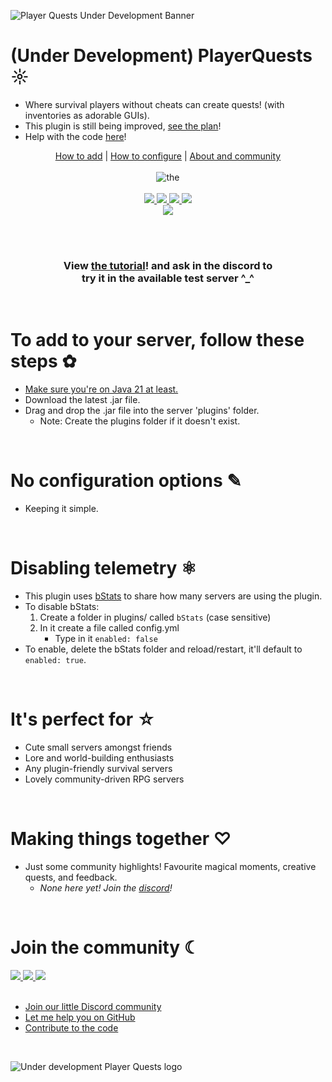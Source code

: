![Player Quests Under Development Banner](https://cdn.modrinth.com/data/N5NJr7y3/images/ca3ac817e9d55bd24238766c4f746291b5d2c9ae.png)

# (Under Development) PlayerQuests ☼
- Where survival players without cheats can create quests! (with inventories as adorable GUIs).
- This plugin is still being improved, [see the plan](https://github.com/users/sammypanda/projects/2/views/1?layout=board)!
- Help with the code [here](https://github.com/sammypanda/MCJE-PlayerQuests-Plugin/tree/dev/main/docs/branding/docs/developers#readme)!

<div align="center">
  <a href="#add">How to add</a> |
  <a href="#configure">How to configure</a> |
  <a href="#community">About and community</a>
  <br><br>
  <img src=https://cdn.modrinth.com/data/cached_images/834e035f26f53096b122b053e38fc08a72445c9c.png alt=the create quest inventory GUI.>
  <br><br>
  <!-- SHIELDS BELOW: -->
  <a href="https://sammypanda.moe/releases/playerquests/latest" target="_blank">
    <img src="https://img.shields.io/github/downloads/sammypanda/MCJE-PlayerQuests-Plugin/latest/total">
  </a>

  <a href="https://bstats.org/plugin/bukkit/PlayerQuests/22692" target="_blank">
    <img src="https://img.shields.io/bstats/servers/22692">
  </a>

  
  <a href="https://bstats.org/plugin/bukkit/PlayerQuests/22692" target="_blank">
    <img src="https://img.shields.io/bstats/players/22692">
  </a>
  
  <a href="https://discord.gg/EvWVSn9URf" target="_blank">
    <img src="https://img.shields.io/discord/1189911593958506567">
  </a>
  
  <br>
  <a href="https://modrinth.com/plugin/playerquests" target="_blank">
    <img src="https://img.shields.io/modrinth/game-versions/playerquests">
  </a>
  <!-- :SHIELDS ABOVE -->

  <br><br>
  <h3>
    View <a href="https://github.com/sammypanda/MCJE-PlayerQuests-Plugin/blob/main/branding/docs/tutorial/README.md">the tutorial</a>! and ask in the discord to <br> try it in the available test server ^_^
  </h3>
</center>

</div>

<br>

<h1 id="add">To add to your server, follow these steps ✿</h1>

<ul>
  <li><ins>Make sure you're on Java 21 at least.</ins></li>
  <li>Download the latest .jar file.</li>
  <li>Drag and drop the .jar file into the server 'plugins' folder.
    <ul>
      <li>Note: Create the plugins folder if it doesn't exist.</li>
    </ul>
  </li>
</ul>

<br>

<h1 id="configure">No configuration options ✎</h1>

- Keeping it simple.

<br>

<h1 id="guide">Disabling telemetry ⚛</h1>

- This plugin uses [bStats](https://github.com/Bastian/bStats) to share how many servers are using the plugin.
- To disable bStats:
    1. Create a folder in plugins/ called ``bStats`` (case sensitive)
    2. In it create a file called config.yml
        - Type in it ``enabled: false``
- To enable, delete the bStats folder and reload/restart, it'll default to ``enabled: true``.

<br>

<h1 id="community">It's perfect for ☆</h1>

- Cute small servers amongst friends
- Lore and world-building enthusiasts
- Any plugin-friendly survival servers
- Lovely community-driven RPG servers

<br>

# Making things together ♡
- Just some community highlights! Favourite magical moments, creative quests, and feedback.
  - *None here yet! Join the [discord](https://discord.gg/EvWVSn9URf)!*

<br>

# Join the community ☾
<!-- SHIELDS BELOW: -->
<a href="https://modrinth.com/plugin/playerquests" target="_blank">
  <img src="https://img.shields.io/modrinth/followers/playerquests">
</a>

<a href="https://www.spigotmc.org/resources/under-development-playerquests.114157" target="_blank">
  <img src="https://img.shields.io/spiget/stars/114157">
</a>

<a href="https://discord.gg/EvWVSn9URf" target="_blank">
  <img src="https://img.shields.io/discord/1189911593958506567">
</a>
<!-- :SHIELDS ABOVE -->
<br><br>

- [Join our little Discord community](http://discord.gg/EvWVSn9URf)
- [Let me help you on GitHub](http://github.com/sammypanda/MCJE-PlayerQuests-Plugin/issues/)
- [Contribute to the code](https://github.com/sammypanda/MCJE-PlayerQuests-Plugin/tree/dev/main/docs/branding/docs/developers#readme)

<br>

![Under development Player Quests logo](https://cdn.modrinth.com/data/N5NJr7y3/4c553e635db0e78de0720b46d15cef6f59b56c14.png)
